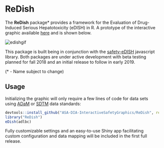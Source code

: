 # ReDish 

The **ReDish** package* provides a framework for the Evaluation of Drug-Induced Serious Hepatotoxicity (eDISH) in R. A prototype of the interactive graphic available [here](https://asa-dia-interactivesafetygraphics.github.io/safety-eDISH/test/) and is shown below.

![edishgif](https://user-images.githubusercontent.com/3680095/45834450-02b3a000-bcbc-11e8-8172-324c2fe43521.gif)

This package is built being in conjunction with the [safety-eDISH](https://github.com/ASA-DIA-InteractiveSafetyGraphics/safety-eDISH) javascript library. Both packages are under active development with beta testing planned for fall 2018 and an initial release to follow in early 2019.

(* - Name subject to change)

## Usage

Initializing the graphic will only require a few lines of code for data sets using [ADaM](https://www.cdisc.org/standards/foundational/adam) or [SDTM](https://www.cdisc.org/standards/foundational/sdtm) data standards: 

```r
devtools::install_github("ASA-DIA-InteractiveSafetyGraphics/ReDish", ref="v0.1.0")
library("ReDish")
eDish(adlbc)
```

Fully customizable settings and an easy-to-use Shiny app facilitating custom configuration and data mapping will be included in the first full release. 
